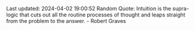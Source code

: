 Last updated: 2024-04-02 19:00:52
Random Quote: Intuition is the supra-logic that cuts out all the routine processes of thought and leaps straight from the problem to the answer. - Robert Graves